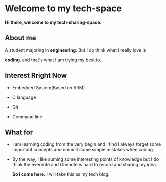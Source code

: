 # Welcome to my tech-space

**Hi there, welcome to my tech-sharing-space.**

## About me

A student majoring in **engineering**. But I do think what I really love is

**coding**, and that's what I am trying my best to.

## Interest Rright Now

* Embedded System(Based on ARM)

* C language

* Git

* Command line

## What for

* I am learning coding from the very begin and I find I always forget some important concepts and commit some simple mistakes when coding.

* By the way, I like suming some interesting points of knowledge but I do think the evernote and Onenote is hard to record and sharing my idea.

  **So I come here.** I will take this as my tech blog.
